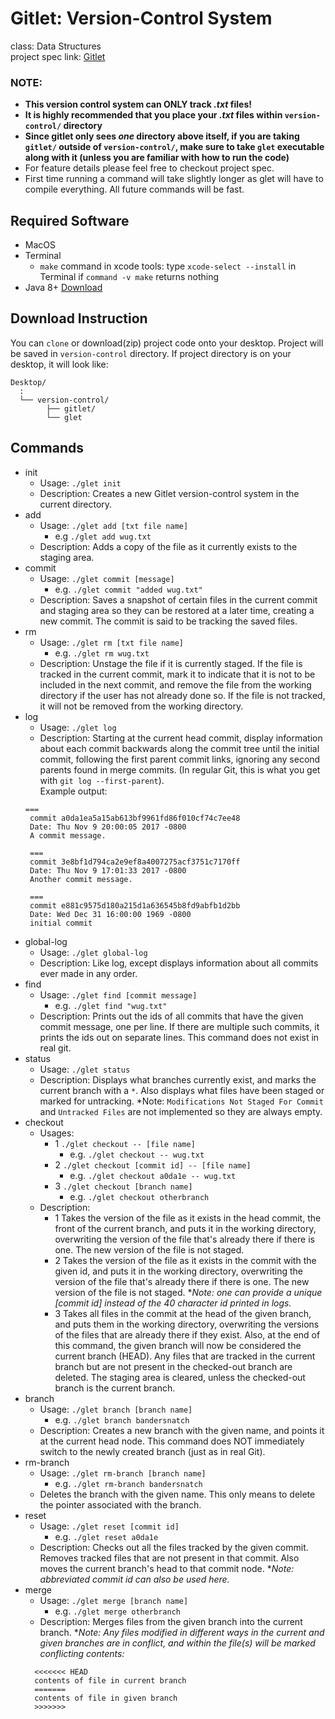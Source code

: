 # Gitlet: Version-Control System
class: Data Structures\
project spec link: [Gitlet](https://inst.eecs.berkeley.edu/~cs61b/fa17/materials/proj/proj3/index.html)

### NOTE: 
- **This version control system can ONLY track *.txt* files!**
- **It is highly recommended that you place your *.txt* files within `version-control/` directory**
- **Since gitlet only sees *one* directory above itself, if you are taking `gitlet/` outside of `version-control/`, make sure to take `glet` executable along with it (unless you are familiar with how to run the code)**
- For feature details please feel free to checkout project spec. 
- First time running a command will take slightly longer as glet will have to compile everything. All future commands will be fast. 

## Required Software
- MacOS
- Terminal
  - `make` command in xcode tools: type `xcode-select --install` in Terminal if `command -v make` returns nothing
- Java 8+ [Download](https://www.java.com/en/download/mac_download.jsp)

## Download Instruction
You can `clone` or download(zip) project code onto your desktop. Project will be saved in `version-control` directory.
If project directory is on your desktop, it will look like:
```
Desktop/
  :
  └── version-control/
        ├── gitlet/
        └── glet
```
  
## Commands
- init
  - Usage: `./glet init`
  - Description: Creates a new Gitlet version-control system in the current directory.
- add
  - Usage: `./glet add [txt file name]`
    - e.g `./glet add wug.txt`
  - Description: Adds a copy of the file as it currently exists to the staging area.
- commit
  - Usage: `./glet commit [message]`
    - e.g. `./glet commit "added wug.txt"`
  - Description: Saves a snapshot of certain files in the current commit and staging area so they can be restored at a later time, creating a new commit. The commit is said to be tracking the saved files.
- rm
  - Usage: `./glet rm [txt file name]`
    - e.g. `./glet rm wug.txt`
  - Description: Unstage the file if it is currently staged. If the file is tracked in the current commit, mark it to indicate that it is not to be included in the next commit, and remove the file from the working directory if the user has not already done so. If the file is not tracked, it will not be removed from the working directory.
- log
  - Usage: `./glet log`
  - Description: Starting at the current head commit, display information about each commit backwards along the commit tree until the initial commit, following the first parent commit links, ignoring any second parents found in merge commits. (In regular Git, this is what you get with `git log --first-parent`).\
  Example output:
  ```
  ===
   commit a0da1ea5a15ab613bf9961fd86f010cf74c7ee48
   Date: Thu Nov 9 20:00:05 2017 -0800
   A commit message.

   ===
   commit 3e8bf1d794ca2e9ef8a4007275acf3751c7170ff
   Date: Thu Nov 9 17:01:33 2017 -0800
   Another commit message.

   ===
   commit e881c9575d180a215d1a636545b8fd9abfb1d2bb
   Date: Wed Dec 31 16:00:00 1969 -0800
   initial commit
   ```
- global-log
  - Usage: `./glet global-log`
  - Description: Like log, except displays information about all commits ever made in any order.
- find
  - Usage: `./glet find [commit message]`
    - e.g. `./glet find "wug.txt"`
  - Description: Prints out the ids of all commits that have the given commit message, one per line. If there are multiple such commits, it prints the ids out on separate lines. This command does not exist in real git.
- status
  - Usage: `./glet status`
  - Description: Displays what branches currently exist, and marks the current branch with a `*`. Also displays what files have been staged or marked for untracking. *Note: `Modifications Not Staged For Commit` and `Untracked Files` are not implemented so they are always empty.
- checkout
  - Usages:
    - 1 `./glet checkout -- [file name]`
      - e.g. `./glet checkout -- wug.txt`
    - 2 `./glet checkout [commit id] -- [file name]`
      - e.g. `./glet checkout a0da1e -- wug.txt`
    - 3 `./glet checkout [branch name]`
      - e.g. `./glet checkout otherbranch`
  - Description:
    - 1 Takes the version of the file as it exists in the head commit, the front of the current branch, and puts it in the working directory, overwriting the version of the file that's already there if there is one. The new version of the file is not staged.
    - 2 Takes the version of the file as it exists in the commit with the given id, and puts it in the working directory, overwriting the version of the file that's already there if there is one. The new version of the file is not staged. **Note: one can provide a unique [commit id] instead of the 40 character id printed in logs.*
    - 3 Takes all files in the commit at the head of the given branch, and puts them in the working directory, overwriting the versions of the files that are already there if they exist. Also, at the end of this command, the given branch will now be considered the current branch (HEAD). Any files that are tracked in the current branch but are not present in the checked-out branch are deleted. The staging area is cleared, unless the checked-out branch is the current branch.
- branch
  - Usage: `./glet branch [branch name]`
    - e.g. `./glet branch bandersnatch`
  - Description: Creates a new branch with the given name, and points it at the current head node. This command does NOT immediately switch to the newly created branch (just as in real Git).
- rm-branch
  - Usage: `./glet rm-branch [branch name]`
    - e.g. `./glet rm-branch bandersnatch`
  - Deletes the branch with the given name. This only means to delete the pointer associated with the branch.
- reset 
  - Usage: `./glet reset [commit id]`
    - e.g. `./glet reset a0da1e`
  - Description: Checks out all the files tracked by the given commit. Removes tracked files that are not present in that commit. Also moves the current branch's head to that commit node. **Note: abbreviated commit id can also be used here.*
- merge
  - Usage: `./glet merge [branch name]`
    - e.g. `./glet merge otherbranch`
  - Description: Merges files from the given branch into the current branch. **Note: Any files modified in different ways in the current and given branches are in conflict, and within the file(s) will be marked conflicting contents:*
  ```
    <<<<<<< HEAD
    contents of file in current branch
    =======
    contents of file in given branch
    >>>>>>>
  ```
